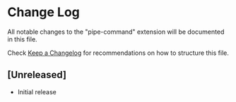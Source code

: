 # Change Log

All notable changes to the "pipe-command" extension will be documented in this file.

Check [Keep a Changelog](http://keepachangelog.com/) for recommendations on how to structure this file.

## [Unreleased]

- Initial release
